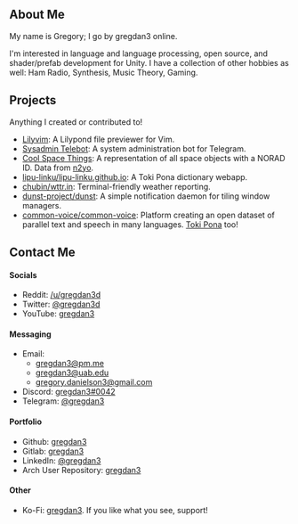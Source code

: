 <script lang="ts">
</script>

## About Me

My name is Gregory; I go by gregdan3 online.

I'm interested in language and language processing, open source, and
shader/prefab development for Unity. I have a collection of other hobbies as
well: Ham Radio, Synthesis, Music Theory, Gaming.

## Projects

Anything I created or contributed to!

- [Lilyvim](https://github.com/gregdan3/lilyvim): A Lilypond file previewer for
  Vim.
- [Sysadmin Telebot](https://github.com/gregdan3/server-administration-bot): A
  system administration bot for Telegram.
- [Cool Space Things](https://coolspacethings.neocities.org): A representation
  of all space objects with a NORAD ID. Data from [n2yo](https://www.n2yo.com).
- [lipu-linku/lipu-linku.github.io](https://github.com/lipu-linku/lipu-linku.github.io):
  A Toki Pona dictionary webapp.
- [chubin/wttr.in](https://github.com/chubin/wttr.in): Terminal-friendly
  weather reporting.
- [dunst-project/dunst](https://github.com/dunst-project/dunst): A simple
  notification daemon for tiling window managers.
- [common-voice/common-voice](https://github.com/common-voice/common-voice/):
  Platform creating an open dataset of parallel text and speech in many
  languages. [Toki Pona](https://commonvoice.mozilla.org/tok) too!
  <!-- - [skribbl.io for VRChat (unofficial)](TODO): An implementation of -->
  <!--   [skribbl.io](https://skribbl.io/) in VRChat. -->

## Contact Me

#### Socials

- Reddit: [/u/gregdan3d](https://reddit.com/u/gregdan3d)
- Twitter: [\@gregdan3d](https://twitter.com/gregdan3d)
- YouTube: [gregdan3](https://www.youtube.com/channel/UC8YRFfrcNc9AFDjI3s6mKSg)

#### Messaging

- Email:
  - [gregdan3@pm.me](mailto:gregdan3@pm.me)
  - [gregdan3@uab.edu](mailto:gregdan3@uab.edu)
  - [gregory.danielson3@gmail.com](mailto:gregory.danielson3@gmail.com)
- Discord: [gregdan3#0042](https://discord.com/users/497549183847497739)
- Telegram: [\@gregdan3](https://gregdan3.t.me/)

#### Portfolio

- Github: [gregdan3](https://github.com/gregdan3)
- Gitlab: [gregdan3](https://gitlab.com/gregdan3)
- LinkedIn: [\@gregdan3](https://www.linkedin.com/in/gregdan3)
- Arch User Repository: [gregdan3](https://aur.archlinux.org/account/gregdan3)

#### Other

- Ko-Fi: [gregdan3](https://ko-fi.com/gregdan3). If you like what you see, support!
